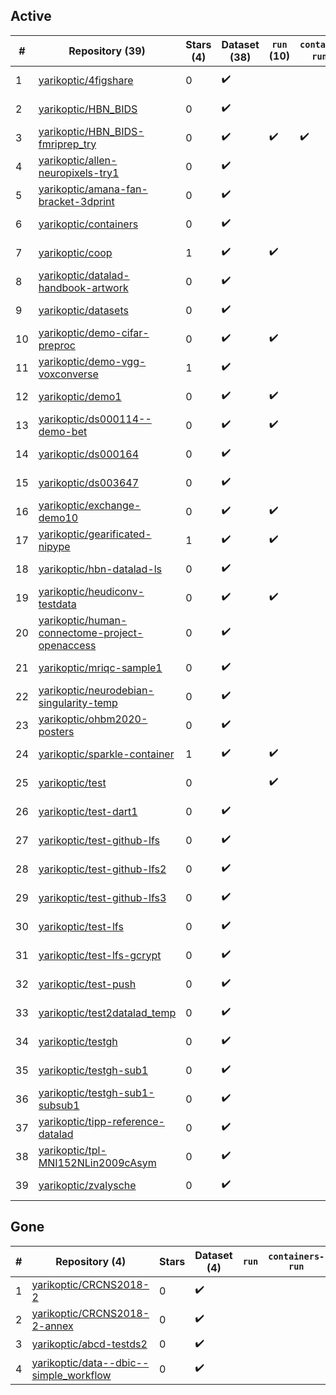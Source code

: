 ## Active
| # | Repository (39) | Stars (4) | Dataset (38) | `run` (10) | `containers-run` (1) | Last Modified |
| --- | --- | --- | --- | --- | --- | --- |
| 1 | [yarikoptic/4figshare](https://github.com/yarikoptic/4figshare) | 0 | :heavy_check_mark: |  |  | 2019-01-10 19:56:12+00:00 |
| 2 | [yarikoptic/HBN_BIDS](https://github.com/yarikoptic/HBN_BIDS) | 0 | :heavy_check_mark: |  |  | 2021-08-20 15:00:40+00:00 |
| 3 | [yarikoptic/HBN_BIDS-fmriprep_try](https://github.com/yarikoptic/HBN_BIDS-fmriprep_try) | 0 | :heavy_check_mark: | :heavy_check_mark: | :heavy_check_mark: | 2022-08-01 18:54:36+00:00 |
| 4 | [yarikoptic/allen-neuropixels-try1](https://github.com/yarikoptic/allen-neuropixels-try1) | 0 | :heavy_check_mark: |  |  | 2019-11-14 19:46:47+00:00 |
| 5 | [yarikoptic/amana-fan-bracket-3dprint](https://github.com/yarikoptic/amana-fan-bracket-3dprint) | 0 | :heavy_check_mark: |  |  | 2021-08-16 13:55:16+00:00 |
| 6 | [yarikoptic/containers](https://github.com/yarikoptic/containers) | 0 | :heavy_check_mark: |  |  | 2024-02-20 19:41:41+00:00 |
| 7 | [yarikoptic/coop](https://github.com/yarikoptic/coop) | 1 | :heavy_check_mark: | :heavy_check_mark: |  | 2023-01-31 13:49:06+00:00 |
| 8 | [yarikoptic/datalad-handbook-artwork](https://github.com/yarikoptic/datalad-handbook-artwork) | 0 | :heavy_check_mark: |  |  | 2019-12-14 05:33:49+00:00 |
| 9 | [yarikoptic/datasets](https://github.com/yarikoptic/datasets) | 0 | :heavy_check_mark: |  |  | 2018-10-18 04:18:57+00:00 |
| 10 | [yarikoptic/demo-cifar-preproc](https://github.com/yarikoptic/demo-cifar-preproc) | 0 | :heavy_check_mark: | :heavy_check_mark: |  | 2019-03-25 19:12:06+00:00 |
| 11 | [yarikoptic/demo-vgg-voxconverse](https://github.com/yarikoptic/demo-vgg-voxconverse) | 1 | :heavy_check_mark: |  |  | 2021-08-12 14:22:27+00:00 |
| 12 | [yarikoptic/demo1](https://github.com/yarikoptic/demo1) | 0 | :heavy_check_mark: | :heavy_check_mark: |  | 2020-02-06 19:02:57+00:00 |
| 13 | [yarikoptic/ds000114--demo-bet](https://github.com/yarikoptic/ds000114--demo-bet) | 0 | :heavy_check_mark: | :heavy_check_mark: |  | 2017-09-07 15:13:14+00:00 |
| 14 | [yarikoptic/ds000164](https://github.com/yarikoptic/ds000164) | 0 | :heavy_check_mark: |  |  | 2019-08-07 19:30:02+00:00 |
| 15 | [yarikoptic/ds003647](https://github.com/yarikoptic/ds003647) | 0 | :heavy_check_mark: |  |  | 2021-05-07 09:37:42+00:00 |
| 16 | [yarikoptic/exchange-demo10](https://github.com/yarikoptic/exchange-demo10) | 0 | :heavy_check_mark: | :heavy_check_mark: |  | 2017-09-06 20:24:54+00:00 |
| 17 | [yarikoptic/gearificated-nipype](https://github.com/yarikoptic/gearificated-nipype) | 1 | :heavy_check_mark: | :heavy_check_mark: |  | 2019-01-25 03:40:22+00:00 |
| 18 | [yarikoptic/hbn-datalad-ls](https://github.com/yarikoptic/hbn-datalad-ls) | 0 | :heavy_check_mark: |  |  | 2020-08-03 14:03:38+00:00 |
| 19 | [yarikoptic/heudiconv-testdata](https://github.com/yarikoptic/heudiconv-testdata) | 0 | :heavy_check_mark: | :heavy_check_mark: |  | 2020-05-06 21:57:24+00:00 |
| 20 | [yarikoptic/human-connectome-project-openaccess](https://github.com/yarikoptic/human-connectome-project-openaccess) | 0 | :heavy_check_mark: |  |  | 2020-02-14 03:32:21+00:00 |
| 21 | [yarikoptic/mriqc-sample1](https://github.com/yarikoptic/mriqc-sample1) | 0 | :heavy_check_mark: |  |  | 2020-07-22 02:05:13+00:00 |
| 22 | [yarikoptic/neurodebian-singularity-temp](https://github.com/yarikoptic/neurodebian-singularity-temp) | 0 | :heavy_check_mark: |  |  | 2017-08-19 04:04:32+00:00 |
| 23 | [yarikoptic/ohbm2020-posters](https://github.com/yarikoptic/ohbm2020-posters) | 0 | :heavy_check_mark: |  |  | 2020-07-01 15:17:09+00:00 |
| 24 | [yarikoptic/sparkle-container](https://github.com/yarikoptic/sparkle-container) | 1 | :heavy_check_mark: | :heavy_check_mark: |  | 2021-05-13 21:34:13+00:00 |
| 25 | [yarikoptic/test](https://github.com/yarikoptic/test) | 0 |  | :heavy_check_mark: |  | 2024-06-10 16:37:29+00:00 |
| 26 | [yarikoptic/test-dart1](https://github.com/yarikoptic/test-dart1) | 0 | :heavy_check_mark: |  |  | 2017-07-27 20:05:42+00:00 |
| 27 | [yarikoptic/test-github-lfs](https://github.com/yarikoptic/test-github-lfs) | 0 | :heavy_check_mark: |  |  | 2020-02-26 01:24:27+00:00 |
| 28 | [yarikoptic/test-github-lfs2](https://github.com/yarikoptic/test-github-lfs2) | 0 | :heavy_check_mark: |  |  | 2020-02-26 01:40:39+00:00 |
| 29 | [yarikoptic/test-github-lfs3](https://github.com/yarikoptic/test-github-lfs3) | 0 | :heavy_check_mark: |  |  | 2020-02-26 01:49:56+00:00 |
| 30 | [yarikoptic/test-lfs](https://github.com/yarikoptic/test-lfs) | 0 | :heavy_check_mark: |  |  | 2020-05-13 03:52:49+00:00 |
| 31 | [yarikoptic/test-lfs-gcrypt](https://github.com/yarikoptic/test-lfs-gcrypt) | 0 | :heavy_check_mark: |  |  | 2020-05-14 03:43:55+00:00 |
| 32 | [yarikoptic/test-push](https://github.com/yarikoptic/test-push) | 0 | :heavy_check_mark: |  |  | 2022-06-07 14:57:29+00:00 |
| 33 | [yarikoptic/test2datalad_temp](https://github.com/yarikoptic/test2datalad_temp) | 0 | :heavy_check_mark: |  |  | 2017-09-20 04:04:37+00:00 |
| 34 | [yarikoptic/testgh](https://github.com/yarikoptic/testgh) | 0 | :heavy_check_mark: |  |  | 2021-06-03 16:06:53+00:00 |
| 35 | [yarikoptic/testgh-sub1](https://github.com/yarikoptic/testgh-sub1) | 0 | :heavy_check_mark: |  |  | 2021-06-03 16:06:46+00:00 |
| 36 | [yarikoptic/testgh-sub1-subsub1](https://github.com/yarikoptic/testgh-sub1-subsub1) | 0 | :heavy_check_mark: |  |  | 2021-06-03 16:06:40+00:00 |
| 37 | [yarikoptic/tipp-reference-datalad](https://github.com/yarikoptic/tipp-reference-datalad) | 0 | :heavy_check_mark: |  |  | 2020-10-08 14:27:47+00:00 |
| 38 | [yarikoptic/tpl-MNI152NLin2009cAsym](https://github.com/yarikoptic/tpl-MNI152NLin2009cAsym) | 0 | :heavy_check_mark: |  |  | 2018-10-17 19:31:36+00:00 |
| 39 | [yarikoptic/zvalysche](https://github.com/yarikoptic/zvalysche) | 0 | :heavy_check_mark: |  |  | 2022-05-27 22:22:17+00:00 |

## Gone
| # | Repository (4) | Stars | Dataset (4) | `run` | `containers-run` | Last Modified |
| --- | --- | --- | --- | --- | --- | --- |
| 1 | [yarikoptic/CRCNS2018-2](https://github.com/yarikoptic/CRCNS2018-2) | 0 | :heavy_check_mark: |  |  | — |
| 2 | [yarikoptic/CRCNS2018-2-annex](https://github.com/yarikoptic/CRCNS2018-2-annex) | 0 | :heavy_check_mark: |  |  | — |
| 3 | [yarikoptic/abcd-testds2](https://github.com/yarikoptic/abcd-testds2) | 0 | :heavy_check_mark: |  |  | — |
| 4 | [yarikoptic/data--dbic--simple_workflow](https://github.com/yarikoptic/data--dbic--simple_workflow) | 0 | :heavy_check_mark: |  |  | — |
